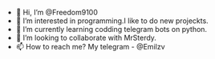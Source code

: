 - 👋 Hi, I’m @Freedom9100
- 👀 I’m interested in programming.I like to do new projeckts.
- 🌱 I’m currently learning codding telegram bots on python.
- 💞️ I’m looking to collaborate with MrSterdy.
- 📫 How to reach me? My telegram - @Emilzv

<!---
Freedom9100/Freedom9100 is a ✨ special ✨ repository because its `README.md` (this file) appears on your GitHub profile.
You can click the Preview link to take a look at your changes.
--->
